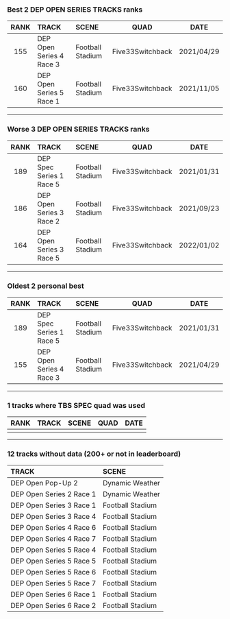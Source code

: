 ### Best 2 DEP OPEN SERIES TRACKS ranks
|RANK|TRACK|SCENE|QUAD|DATE|
|:---:|:---|:---|:---:|:---:|
|155|DEP Open Series 4 Race 3|Football Stadium|Five33Switchback|2021/04/29|
|160|DEP Open Series 5 Race 1|Football Stadium|Five33Switchback|2021/11/05|
---
### Worse 3 DEP OPEN SERIES TRACKS ranks
|RANK|TRACK|SCENE|QUAD|DATE|
|:---:|:---|:---|:---:|:---:|
|189|DEP Spec Series 1 Race 5|Football Stadium|Five33Switchback|2021/01/31|
|186|DEP Open Series 3 Race 2|Football Stadium|Five33Switchback|2021/09/23|
|164|DEP Open Series 3 Race 5|Football Stadium|Five33Switchback|2022/01/02|
---
### Oldest 2 personal best
|RANK|TRACK|SCENE|QUAD|DATE|
|:---:|:---|:---|:---:|:---:|
|189|DEP Spec Series 1 Race 5|Football Stadium|Five33Switchback|2021/01/31|
|155|DEP Open Series 4 Race 3|Football Stadium|Five33Switchback|2021/04/29|
---
### 1 tracks where TBS SPEC quad was used
|RANK|TRACK|SCENE|QUAD|DATE|
|:---:|:---|:---|:---:|:---:|
||||||
---
### 12 tracks without data (200+ or not in leaderboard)
|TRACK|SCENE|
|:---|:---|
|DEP Open Pop-Up 2|Dynamic Weather|
|DEP Open Series 2 Race 1|Dynamic Weather|
|DEP Open Series 3 Race 1|Football Stadium|
|DEP Open Series 3 Race 4|Football Stadium|
|DEP Open Series 4 Race 6|Football Stadium|
|DEP Open Series 4 Race 7|Football Stadium|
|DEP Open Series 5 Race 4|Football Stadium|
|DEP Open Series 5 Race 5|Football Stadium|
|DEP Open Series 5 Race 6|Football Stadium|
|DEP Open Series 5 Race 7|Football Stadium|
|DEP Open Series 6 Race 1|Football Stadium|
|DEP Open Series 6 Race 2|Football Stadium|

